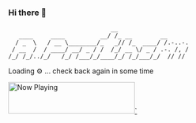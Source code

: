 ### Hi there 👋

```
                             __
   ____     ____          __/ /_ __        __
  / _  \   / __ \________/_   _// /_  ____/ /.-..-.
 / __  /  / ____/ __/ _ / /  /_/ __ \/ _ / .-. /, /
/_/ /_/../_/   /_/ /___/_/____/_/ /_/___/_/  // //

```

Loading :gear: ... check back again in some time

<!--
**APratham/APratham** is a ✨ _special_ ✨ repository because its `README.md` (this file) appears on your GitHub profile.

Here are some ideas to get you started:

- 🔭 I’m currently working on ...
- 🌱 I’m currently learning ...
- 👯 I’m looking to collaborate on ...
- 🤔 I’m looking for help with ...
- 💬 Ask me about ...
- 📫 How to reach me: ...
- 😄 Pronouns: ...
- ⚡ Fun fact: ...
-->

<a href="https://spotify-now-playing-iota-umber.vercel.app/now-playing?open">
    <img src="https://spotify-now-playing-iota-umber.vercel.app/now-playing" width="256" height="64" alt="Now Playing">`
</a>
